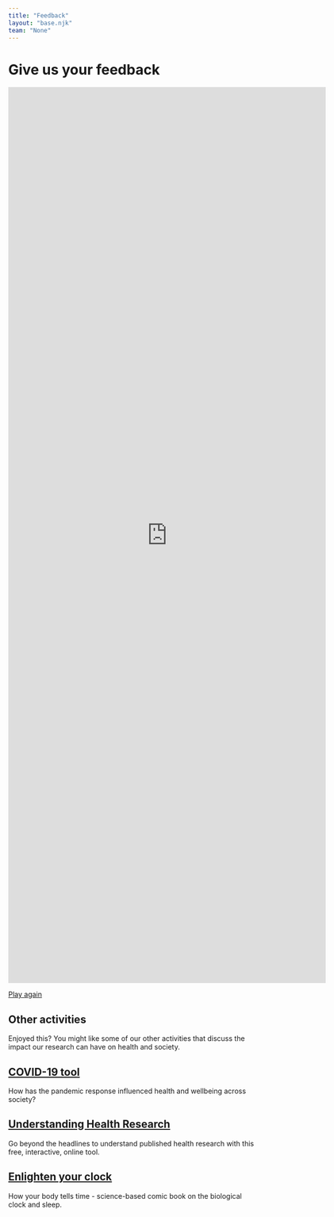 ```yaml
---
title: "Feedback"
layout: "base.njk"
team: "None"
---
```



# Give us your feedback





<div class="grid grid-md-2 two-column-md">


  <div class="grid-column-1">





<iframe src="https://docs.google.com/forms/d/e/1FAIpQLSc_IqDJ_M0GZQhG2WsSTj6cJq-sb1-Ra6h8_TNT3LI67GiWtA/viewform?embedded=true" width="640" height="1807" frameborder="0" marginheight="0" marginwidth="0">Loading…</iframe>





<a class="btn" href="/play">Play again</a>




## Other activities

Enjoyed this? You might like some of our other activities that discuss the impact our research can have on health and society.

## [COVID-19 tool](https://www.gla.ac.uk/covid19tool)
How has the pandemic response influenced health and wellbeing across society?

## [Understanding Health Research](https://www.understandinghealthresearch.org)

Go beyond the headlines to understand published health research with this free, interactive, online tool.


## [Enlighten your clock](https://enlightenyourclock.org/)
How your body tells time - science-based comic book on the biological clock and sleep.



  </div>
</div>
